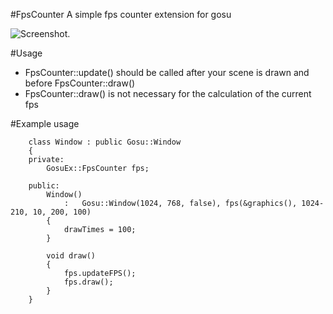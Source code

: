 #FpsCounter
A simple fps counter extension for gosu

![Screenshot.](http://bayimg.com/image/makemaacf.jpg)

#Usage
 * FpsCounter::update() should be called after your scene is drawn and before FpsCounter::draw()
 * FpsCounter::draw()  is not necessary for the calculation of the current fps
 
#Example usage
 
        class Window : public Gosu::Window
        {
        private:
            GosuEx::FpsCounter fps;
            
        public:
            Window()
                :	Gosu::Window(1024, 768, false), fps(&graphics(), 1024-210, 10, 200, 100)
            {
                drawTimes = 100;
            }

            void draw()
            {
                fps.updateFPS();
                fps.draw();
            }
        }
